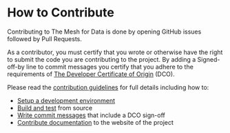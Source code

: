 # How to Contribute

Contributing to The Mesh for Data is done by opening GitHub issues followed by Pull Requests.

As a contributor, you must certify that you wrote or otherwise have the right to submit the code you are contributing to the project. 
By adding a Signed-off-by line to commit messages you certify that you adhere to the requirements of [The Developer Certificate of Origin](https://developercertificate.org) (DCO).

Please read the [contribution guidelines](https://ibm.github.io/the-mesh-for-data/contribute/) for full details including how to:
- [Setup a development environment](https://ibm.github.io/the-mesh-for-data/contribute/code/devenv/)
- [Build and test](https://ibm.github.io/the-mesh-for-data/contribute/code/flow/#building-and-testing) from source
- [Write commit messages](https://ibm.github.io/the-mesh-for-data/contribute/code/flow/#format-of-the-commit-message) that include a DCO sign-off
- [Contribute documentation](https://ibm.github.io/the-mesh-for-data/contribute/documentation/workflow/) to the website of the project
